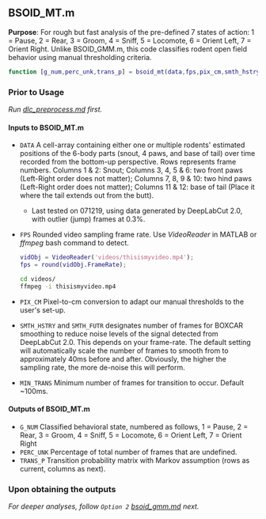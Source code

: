 ## BSOID_MT.m
**Purpose**: For rough but fast analysis of the pre-defined 7 states of action: 1 = Pause, 2 = Rear, 3 = Groom, 4 = Sniff, 5 = Locomote, 6 = Orient Left, 7 = Orient Right. Unlike BSOID_GMM.m, this code classifies rodent open field behavior using manual thresholding criteria. 

```matlab
function [g_num,perc_unk,trans_p] = bsoid_mt(data,fps,pix_cm,smth_hstry,smth_futr,min_trans)
```

### Prior to Usage

*Run [dlc_preprocess.md](dlc_preprocess.md) first.*

#### Inputs to BSOID_MT.m

- `DATA`    A cell-array containing either one or multiple rodents' estimated positions of the 6-body parts (snout, 4 paws, and base of tail) over time recorded from the bottom-up perspective. Rows represents frame numbers. Columns 1 & 2: Snout; Columns 3, 4, 5 & 6: two front paws (Left-Right order does not matter); Columns 7, 8, 9 & 10: two hind paws (Left-Right order does not matter); Columns 11 & 12: base of tail (Place it where the tail extends out from the butt). 

  - Last tested on 071219, using data generated by DeepLabCut 2.0, with outlier (jump) frames at 0.3%.

- `FPS`    Rounded video sampling frame rate. Use *VideoReader* in MATLAB or *ffmpeg* bash command to detect. 

  ```matlab
  vidObj = VideoReader('videos/thisismyvideo.mp4');
  fps = round(vidObj.FrameRate);
  ```

  ```bash
  cd videos/
  ffmpeg -i thisismyvideo.mp4
  ```

- `PIX_CM`   Pixel-to-cm conversion to adapt our manual thresholds to the user's set-up. 

- `SMTH_HSTRY`   and `SMTH_FUTR`   designates number of frames for BOXCAR smoothing to reduce noise levels of the signal detected from DeepLabCut 2.0. This depends on your frame-rate. The default setting will automatically scale the number of frames to smooth from to approximately 40ms before and after. Obviously, the higher the sampling rate, the more de-noise this will perform.

- `MIN_TRANS`   Minimum number of frames for transition to occur. Default ~100ms. 

#### Outputs of BSOID_MT.m

- `G_NUM`    Classified behavioral state, numbered as follows, 1 = Pause, 2 = Rear, 3 = Groom, 4 = Sniff, 5 = Locomote, 6 = Orient Left, 7 = Orient Right
- `PERC_UNK`    Percentage of total number of frames that are undefined. 
- `TRANS_P`    Transition probability matrix with Markov assumption (rows as current, columns as next).

### Upon obtaining the outputs
*For deeper analyses, follow `Option 2` [bsoid_gmm.md](bsoid_gmm.md) next.*
